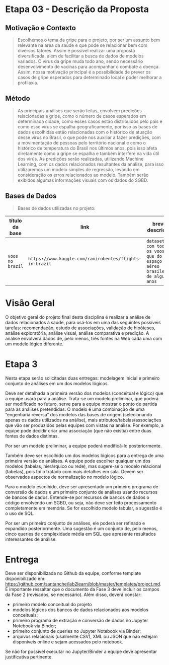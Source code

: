 # Etapa 03 - Descrição da Proposta

## Motivação e Contexto
> Escolhemos o tema da gripe para o projeto, por ser um assunto bem relevante na área da saúde e que pode se relacionar bem com diversos fatores.
Assim é possível realizar uma proposta diversificada, além de facilitar a busca de dados de modelos variados.
O vírus da gripe muda todo ano, sendo necessário desenvolvimento de vacinas para acompanhar o combate a doença.
Assim, nossa motivação principal é a possibilidade de prever os casos de gripe esperados para determinado local e poder melhorar a profilaxia.

## Método
>As principais análises que serão feitas, envolvem predições relacionadas a gripe, como o número de casos esperados em determinada cidade, como esses casos estão distribuidos pelo país e como esse vírus se espalha geograficamente, por isso as bases de dados escolhidas estão relacionadas com o histórico de atuação desse vírus no Brasil, o que pode nos auxiliar a fazer predições, com a movimentação de pessoas pelo território nacional e como o histórico de temperatura do Brasil nos últimos anos, pois isso afeta diretamente como a gripe se espalha e também interfere na vida útil dos virús.
>As predições serão realizadas, utilizando Machine Learning, com os dados relacionados resultantes da análise, para isso utilizaremos um modelo simples de regressão, levando em consideração os erros relacionados ao modelo.
>Também serão exibidos algumas informações visuais com os dados do SGBD.

## Bases de Dados
> Bases de dados utilizadas no projeto:

título da base | link | breve descrição
----- | ----- | -----
`voos no brazil` | `https://www.kaggle.com/ramirobentes/flights-in-brazil` | `dataset com todos os voos que do espaço aéreo brasileiro de alguns anos`


# Visão Geral
O objetivo geral do projeto final desta disciplina é realizar a análise de dados relacionados à saúde, para usá-los
em uma das seguintes possíveis tarefas: recomendação, estudo de associações, validação de hipóteses, análise
exploratória, análise visual, análise comparativa e predição.
A análise envolverá dados de, pelo menos, três fontes na Web cada uma com um modelo lógico diferente.

# Etapa 3
Nesta etapa serão solicitadas duas entregas: modelagem inicial e primeiro conjunto de análises em um dos
modelos lógicos.

Deve ser detalhada a primeira versão dos modelos (conceitual e lógico) que a equipe usará para a análise.
Trata-se um modelo preliminar, que poderá ser modificado no futuro, serve para a equipe mostrar o ponto de partida
para as análises pretendidas. O modelo é uma combinação de uma “engenharia reversa” dos modelos das bases de
origem (selecionando apenas os dados utilizados na análise), mais atributos/tabelas/associações que vão ser
produzidos pelas equipes com vistas na análise. Por exemplo, a equipe pode decidir criar uma associação (que não
existia) entre duas fontes de dados distintas.

Por ser um modelo preliminar, a equipe poderá modificá-lo posteriormente.

Também deve ser escolhido um dos modelos lógicos para a entrega de uma primeira versão de análises. A
equipe pode escolher qualquer um dos modelos (tabelas, hierárquico ou rede), mas sugere-se o modelo relacional
(tabelas), pois foi o tratado com mais detalhes em sala. Devem ser observados aspectos de normalização no modelo
lógico.

Para o modelo escolhido, deve ser apresentado um primeiro programa de conversão de dados e um primeiro
conjunto de análises usando recursos de bancos de dados. Entende-se por recursos de bancos de dados o código
envolvendo um SGBD, ou seja, não deve ser feito processamento completamente em memória. Se for escolhido
modelo tabular, a sugestão é o uso de SQL.

Por ser um primeiro conjunto de análises, ele poderá ser refinado e expandido posteriormente. Uma sugestão é
um conjunto de, pelo menos, cinco queries de complexidade média em SQL que apresente resultados interessantes de
análise.

# Entrega
Deve ser disponibilizada no Github da equipe, conforme template disponibilizado em: 
https://github.com/santanche/lab2learn/blob/master/templates/project.md. É importante ressaltar que o documento da Fase 3 deve incluir os campos da Fase 2 (revisados, se necessário). Além disso, deverá constar:
- primeiro modelo conceitual do projeto
- modelos lógicos dos bancos de dados relacionados aos modelos conceituais;
- primeiro programa de extração e conversão de dados no Jupyter Notebook via Binder;
- primeiro conjunto de queries no Jupyter Notebook via Binder;
- arquivos relacionais (usalmente CSV), XML ou JSON que não estejam disponíveis online e sejam acessados pelo notebook.

Se não for possível executar no Jupyter/Binder a equipe deve apresentar justificativa pertinente.
